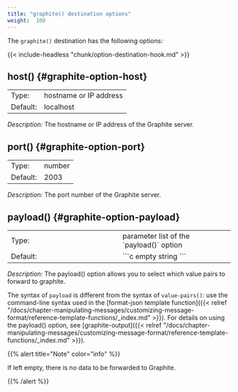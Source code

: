 ```yaml
---
title: "graphite() destination options"
weight:  100
---
```

<!-- DISCLAIMER: This file is based on the syslog-ng Open Source Edition documentation https://github.com/balabit/syslog-ng-ose-guides/commit/2f4a52ee61d1ea9ad27cb4f3168b95408fddfdf2 and is used under the terms of The syslog-ng Open Source Edition Documentation License. The file has been modified by Axoflow. -->

The `graphite()` destination has the following options:

{{< include-headless "chunk/option-destination-hook.md" >}}


## host() {#graphite-option-host}

|          |                        |
| -------- | ---------------------- |
| Type:    | hostname or IP address |
| Default: | localhost              |

*Description:* The hostname or IP address of the Graphite server.



## port() {#graphite-option-port}

|          |        |
| -------- | ------ |
| Type:    | number |
| Default: | 2003   |

*Description:* The port number of the Graphite server.



## payload() {#graphite-option-payload}

<table>
<colgroup>
<col style="width: 50%" />
<col style="width: 50%" />
</colgroup>
<tbody>
<tr class="odd">
<td>Type:</td>
<td>parameter list of the `payload()` option</td>
</tr>
<tr class="even">
<td>Default:</td>
<td>```c
empty string
```</td>
</tr>
</tbody>
</table>

*Description:* The payload() option allows you to select which value pairs to forward to graphite.

The syntax of `payload` is different from the syntax of `value-pairs()`: use the command-line syntax used in the [format-json template function]({{< relref "/docs/chapter-manipulating-messages/customizing-message-format/reference-template-functions/_index.md" >}}). For details on using the payload() option, see [graphite-output]({{< relref "/docs/chapter-manipulating-messages/customizing-message-format/reference-template-functions/_index.md" >}}).

{{% alert title="Note" color="info" %}}

If left empty, there is no data to be forwarded to Graphite.

{{% /alert %}}

